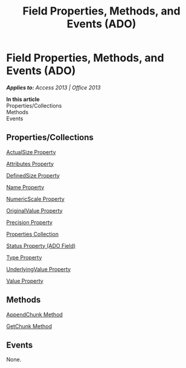 ﻿---
title: Field Properties, Methods, and Events (ADO)
TOCTitle: Properties, Methods, and Events
ms:assetid: 41169853-7c6b-500e-df6b-cf7083a930a9
ms:mtpsurl: https://msdn.microsoft.com/en-us/library/JJ249186(v=office.15)
ms:contentKeyID: 48544444
ms.date: 09/18/2015
mtps_version: v=office.15
---

# Field Properties, Methods, and Events (ADO)


_**Applies to:** Access 2013 | Office 2013_

**In this article**  
Properties/Collections  
Methods  
Events  

## Properties/Collections

[ActualSize Property](actualsize-property-ado.md)

[Attributes Property](attributes-property-ado.md)

[DefinedSize Property](definedsize-property-ado.md)

[Name Property](name-property-ado.md)

[NumericScale Property](numericscale-property-ado.md)

[OriginalValue Property](originalvalue-property-ado.md)

[Precision Property](precision-property-ado.md)

[Properties Collection](properties-collection-ado.md)

[Status Property (ADO Field)](status-property-ado-field.md)

[Type Property](type-property-ado.md)

[UnderlyingValue Property](underlyingvalue-property-ado.md)

[Value Property](value-property-ado.md)

## Methods

[AppendChunk Method](appendchunk-method-ado.md)

[GetChunk Method](getchunk-method-ado.md)

## Events

None.

